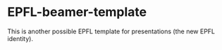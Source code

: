 # EPFL-beamer-template
This is another possible EPFL template for presentations (the new EPFL identity).
